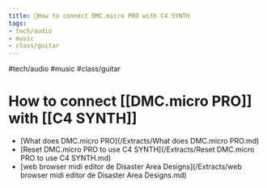 ```yaml
---
title: 🌿How to connect DMC.micro PRO with C4 SYNTH
tags:
- tech/audio
- music
- class/guitar
---
```


#tech/audio #music #class/guitar
# How to connect [[DMC.micro PRO]] with [[C4 SYNTH]]

- [What does DMC.micro PRO](/Extracts/What does DMC.micro PRO.md)
- [Reset DMC.micro PRO to use C4 SYNTH](/Extracts/Reset DMC.micro PRO to use C4 SYNTH.md)
- [web browser midi editor de Disaster Area Designs](/Extracts/web browser midi editor de Disaster Area Designs.md) 
